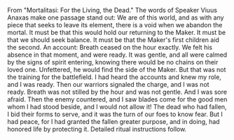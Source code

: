 From "Mortalitasi: For the Living, the Dead." The words of Speaker Viuus Anaxas make one passage stand out:
We are of this world, and as with any piece that seeks to leave its element, there is a void when we abandon the mortal. It must be that this would hold our returning to the Maker. It must be that we should seek balance. It must be that the Maker's first children aid the second.
An account:
Breath ceased on the hour exactly. We felt his absence in that moment, and were ready. It was gentle, and all were calmed by the signs of spirit entering, knowing there would be no chains on their loved one. Unfettered, he would find the side of the Maker. But that was not the training for the battlefield. I had heard the accounts and knew my role, and I was ready. Then our warriors signaled the charge, and I was not ready. Breath was not stilled by the hour and was not gentle. And I was sore afraid. Then the enemy countered, and I saw blades come for the good men whom I had stood beside, and I would not allow it! The dead who had fallen, I bid their forms to serve, and it was the turn of our foes to know fear. But I had peace, for I had granted the fallen greater purpose, and in doing, had honored life by protecting it.
Detailed ritual instructions follow.
